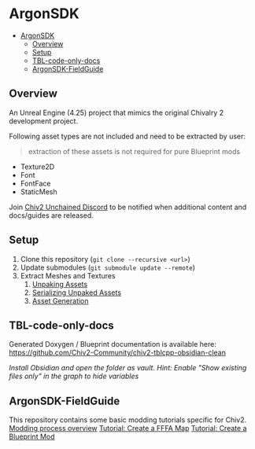 # ArgonSDK

- [ArgonSDK](#argonsdk)
  - [Overview](#overview)
  - [Setup](#setup)
  - [TBL-code-only-docs](#tbl-code-only-docs)
  - [ArgonSDK-FieldGuide](#argonsdk-fieldguide)

## Overview

An Unreal Engine (4.25) project that mimics the original Chivalry 2 development project.

Following asset types are not included and need to be extracted by user:
> extraction of these assets is not required for pure Blueprint mods
- Texture2D
- Font
- FontFace
- StaticMesh

Join [Chiv2 Unchained Discord](https://discord.gg/chiv2unchained) to be notified when additional content and docs/guides are released.

## Setup

1. Clone this repository (`git clone --recursive <url>`)
2. Update submodules (`git submodule update --remote`)
3. Extract Meshes and Textures
    1. [Unpaking Assets](https://github.com/Chiv2-Community/ArgonSDK/wiki/Unpaking-assets)
    2. [Serializing Unpaked Assets](https://github.com/Chiv2-Community/ArgonSDK/wiki/Serializing-unpaked-assets)
    3. [Asset Generation](https://github.com/Chiv2-Community/ArgonSDK/wiki/Asset-generation)

## TBL-code-only-docs

Generated Doxygen / Blueprint documentation is available here: https://github.com/Chiv2-Community/chiv2-tblcpp-obsidian-clean

_Install Obsidian and open the folder as vault. Hint: Enable "Show existing files only" in the graph to hide variables_

## ArgonSDK-FieldGuide
This repository contains some basic modding tutorials specific for Chiv2.
[Modding process overview](https://knutschbert.github.io/ArgonSDK-FieldGuide/Introduction/)
[Tutorial: Create a FFFA Map](https://knutschbert.github.io/ArgonSDK-FieldGuide/Tutorials/T2%20Create%20a%20Free-For-All%20Map%20%28FFA%29/)
[Tutorial: Create a Blueprint Mod](https://knutschbert.github.io/ArgonSDK-FieldGuide/Tutorials/T3%20Create%20your%20first%20Blueprint%20Mod/)